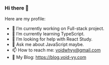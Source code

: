 ### Hi there 👋

Here are my profile:

- 🔭 I’m currently working on Full-stack project.
- 🌱 I’m currently learning TypeScript.
- 🤔 I’m looking for help with React Study.
- 💬 Ask me about JavaScript maybe.
- 📫 How to reach me: voidwhyy@gmail.com
- 📝 My Blog: https://blog.void-yy.com
